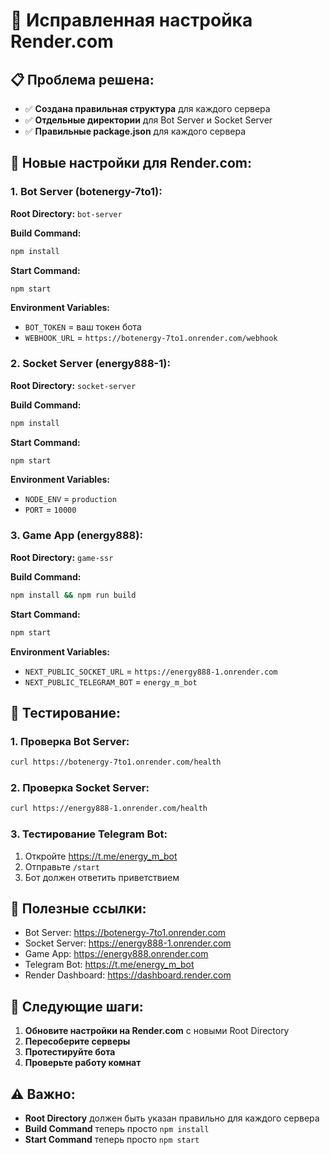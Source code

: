 # 🔧 Исправленная настройка Render.com

## 📋 **Проблема решена:**
- ✅ **Создана правильная структура** для каждого сервера
- ✅ **Отдельные директории** для Bot Server и Socket Server
- ✅ **Правильные package.json** для каждого сервера

## 🚀 **Новые настройки для Render.com:**

### **1. Bot Server (botenergy-7to1):**

**Root Directory:** `bot-server`

**Build Command:**
```bash
npm install
```

**Start Command:**
```bash
npm start
```

**Environment Variables:**
- `BOT_TOKEN` = ваш токен бота
- `WEBHOOK_URL` = `https://botenergy-7to1.onrender.com/webhook`

### **2. Socket Server (energy888-1):**

**Root Directory:** `socket-server`

**Build Command:**
```bash
npm install
```

**Start Command:**
```bash
npm start
```

**Environment Variables:**
- `NODE_ENV` = `production`
- `PORT` = `10000`

### **3. Game App (energy888):**

**Root Directory:** `game-ssr`

**Build Command:**
```bash
npm install && npm run build
```

**Start Command:**
```bash
npm start
```

**Environment Variables:**
- `NEXT_PUBLIC_SOCKET_URL` = `https://energy888-1.onrender.com`
- `NEXT_PUBLIC_TELEGRAM_BOT` = `energy_m_bot`

## 🧪 **Тестирование:**

### **1. Проверка Bot Server:**
```bash
curl https://botenergy-7to1.onrender.com/health
```

### **2. Проверка Socket Server:**
```bash
curl https://energy888-1.onrender.com/health
```

### **3. Тестирование Telegram Bot:**
1. Откройте https://t.me/energy_m_bot
2. Отправьте `/start`
3. Бот должен ответить приветствием

## 🔗 **Полезные ссылки:**
- Bot Server: https://botenergy-7to1.onrender.com
- Socket Server: https://energy888-1.onrender.com
- Game App: https://energy888.onrender.com
- Telegram Bot: https://t.me/energy_m_bot
- Render Dashboard: https://dashboard.render.com

## 📝 **Следующие шаги:**
1. **Обновите настройки на Render.com** с новыми Root Directory
2. **Пересоберите серверы**
3. **Протестируйте бота**
4. **Проверьте работу комнат**

## ⚠️ **Важно:**
- **Root Directory** должен быть указан правильно для каждого сервера
- **Build Command** теперь просто `npm install`
- **Start Command** теперь просто `npm start`



